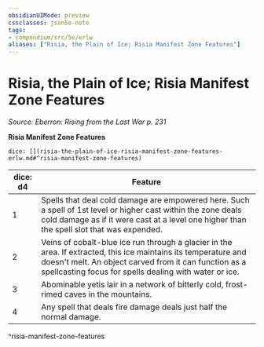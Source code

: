 ```yaml
---
obsidianUIMode: preview
cssclasses: json5e-note
tags:
- compendium/src/5e/erlw
aliases: ["Risia, the Plain of Ice; Risia Manifest Zone Features"]
---
```

# Risia, the Plain of Ice; Risia Manifest Zone Features
*Source: Eberron: Rising from the Last War p. 231* 

**Risia Manifest Zone Features**

`dice: [](risia-the-plain-of-ice-risia-manifest-zone-features-erlw.md#^risia-manifest-zone-features)`

| dice: d4 | Feature |
|----------|---------|
| 1 | Spells that deal cold damage are empowered here. Such a spell of 1st level or higher cast within the zone deals cold damage as if it were cast at a level one higher than the spell slot that was expended. |
| 2 | Veins of cobalt-blue ice run through a glacier in the area. If extracted, this ice maintains its temperature and doesn't melt. An object carved from it can function as a spellcasting focus for spells dealing with water or ice. |
| 3 | Abominable yetis lair in a network of bitterly cold, frost-rimed caves in the mountains. |
| 4 | Any spell that deals fire damage deals just half the normal damage. |
^risia-manifest-zone-features
